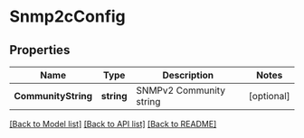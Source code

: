 # Snmp2cConfig

## Properties

Name | Type | Description | Notes
------------ | ------------- | ------------- | -------------
**CommunityString** | **string** | SNMPv2 Community string | [optional] 

[[Back to Model list]](../README.md#documentation-for-models) [[Back to API list]](../README.md#documentation-for-api-endpoints) [[Back to README]](../README.md)


